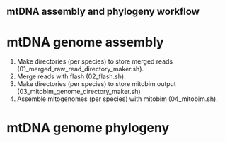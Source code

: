 ## mtDNA assembly and phylogeny workflow

# mtDNA genome assembly

1. Make directories (per species) to store merged reads (01_merged_raw_read_directory_maker.sh). 
2. Merge reads with flash (02_flash.sh). 
3. Make directories (per species) to store mitobim output (03_mitobim_genome_directory_maker.sh)
4. Assemble mitogenomes (per species) with mitobim (04_mitobim.sh). 

# mtDNA genome phylogeny
